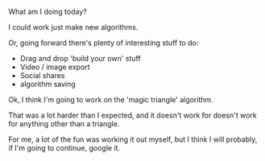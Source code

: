 What am I doing today?

I could work just make new algorithms.

Or, going forward there's plenty of interesting stuff to do:

- Drag and drop 'build your own' stuff
- Video / image export
- Social shares
- algorithm saving

Ok, I think I'm going to work on the 'magic triangle' algorithm.

That was a lot harder than I expected, and it doesn't work for doesn't work for anything other than a triangle.

For me, a lot of the fun was working it out myself, but I think I will probably, if I'm going to continue, google it.
